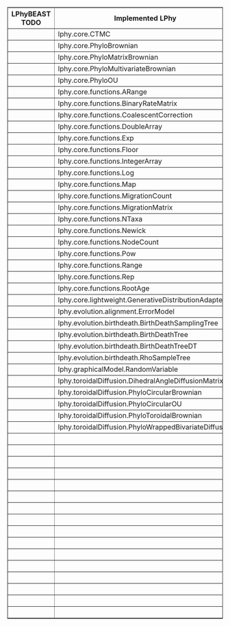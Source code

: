 <table border="1" width="100%" style="margin: 0px;">
<thead>
<tr>
<th>LPhyBEAST TODO</th>
<th>Implemented LPhy</th>
<th>Implemented Mascot</th>
</tr>
</thead>

<tbody>
<tr>
<td></td>
<td>lphy.core.CTMC</td>
<td></td>
</tr>
<tr>
<td></td>
<td>lphy.core.PhyloBrownian</td>
<td></td>
</tr>
<tr>
<td></td>
<td>lphy.core.PhyloMatrixBrownian</td>
<td></td>
</tr>
<tr>
<td></td>
<td>lphy.core.PhyloMultivariateBrownian</td>
<td></td>
</tr>
<tr>
<td></td>
<td>lphy.core.PhyloOU</td>
<td></td>
</tr>
<tr>
<td></td>
<td>lphy.core.functions.ARange</td>
<td></td>
</tr>
<tr>
<td></td>
<td>lphy.core.functions.BinaryRateMatrix</td>
<td></td>
</tr>
<tr>
<td></td>
<td>lphy.core.functions.CoalescentCorrection</td>
<td></td>
</tr>
<tr>
<td></td>
<td>lphy.core.functions.DoubleArray</td>
<td></td>
</tr>
<tr>
<td></td>
<td>lphy.core.functions.Exp</td>
<td></td>
</tr>
<tr>
<td></td>
<td>lphy.core.functions.Floor</td>
<td></td>
</tr>
<tr>
<td></td>
<td>lphy.core.functions.IntegerArray</td>
<td></td>
</tr>
<tr>
<td></td>
<td>lphy.core.functions.Log</td>
<td></td>
</tr>
<tr>
<td></td>
<td>lphy.core.functions.Map</td>
<td></td>
</tr>
<tr>
<td></td>
<td>lphy.core.functions.MigrationCount</td>
<td></td>
</tr>
<tr>
<td></td>
<td>lphy.core.functions.MigrationMatrix</td>
<td></td>
</tr>
<tr>
<td></td>
<td>lphy.core.functions.NTaxa</td>
<td></td>
</tr>
<tr>
<td></td>
<td>lphy.core.functions.Newick</td>
<td></td>
</tr>
<tr>
<td></td>
<td>lphy.core.functions.NodeCount</td>
<td></td>
</tr>
<tr>
<td></td>
<td>lphy.core.functions.Pow</td>
<td></td>
</tr>
<tr>
<td></td>
<td>lphy.core.functions.Range</td>
<td></td>
</tr>
<tr>
<td></td>
<td>lphy.core.functions.Rep</td>
<td></td>
</tr>
<tr>
<td></td>
<td>lphy.core.functions.RootAge</td>
<td></td>
</tr>
<tr>
<td></td>
<td>lphy.core.lightweight.GenerativeDistributionAdapter</td>
<td></td>
</tr>
<tr>
<td></td>
<td>lphy.evolution.alignment.ErrorModel</td>
<td></td>
</tr>
<tr>
<td></td>
<td>lphy.evolution.birthdeath.BirthDeathSamplingTree</td>
<td></td>
</tr>
<tr>
<td></td>
<td>lphy.evolution.birthdeath.BirthDeathTree</td>
<td></td>
</tr>
<tr>
<td></td>
<td>lphy.evolution.birthdeath.BirthDeathTreeDT</td>
<td></td>
</tr>
<tr>
<td></td>
<td>lphy.evolution.birthdeath.RhoSampleTree</td>
<td></td>
</tr>
<tr>
<td></td>
<td>lphy.graphicalModel.RandomVariable</td>
<td></td>
</tr>
<tr>
<td></td>
<td>lphy.toroidalDiffusion.DihedralAngleDiffusionMatrix</td>
<td></td>
</tr>
<tr>
<td></td>
<td>lphy.toroidalDiffusion.PhyloCircularBrownian</td>
<td></td>
</tr>
<tr>
<td></td>
<td>lphy.toroidalDiffusion.PhyloCircularOU</td>
<td></td>
</tr>
<tr>
<td></td>
<td>lphy.toroidalDiffusion.PhyloToroidalBrownian</td>
<td></td>
</tr>
<tr>
<td></td>
<td>lphy.toroidalDiffusion.PhyloWrappedBivariateDiffusion</td>
<td></td>
</tr>
<tr>
<td></td>
<td></td>
<td>beast.mascot.distribution.MascotNative</td>
</tr>
<tr>
<td></td>
<td></td>
<td>beast.mascot.distribution.MascotNative2</td>
</tr>
<tr>
<td></td>
<td></td>
<td>beast.mascot.distribution.StructuredTreeDistribution</td>
</tr>
<tr>
<td></td>
<td></td>
<td>beast.mascot.distribution.StructuredTreeIntervals</td>
</tr>
<tr>
<td></td>
<td></td>
<td>beast.mascot.dynamics.Constant</td>
</tr>
<tr>
<td></td>
<td></td>
<td>beast.mascot.dynamics.ConstantBSSVS</td>
</tr>
<tr>
<td></td>
<td></td>
<td>beast.mascot.dynamics.GLM</td>
</tr>
<tr>
<td></td>
<td></td>
<td>beast.mascot.dynamics.RateShifts</td>
</tr>
<tr>
<td></td>
<td></td>
<td>beast.mascot.glmmodel.ErrorSmoothing</td>
</tr>
<tr>
<td></td>
<td></td>
<td>beast.mascot.glmmodel.LogLinear</td>
</tr>
<tr>
<td></td>
<td></td>
<td>beast.mascot.glmmodel.MaxRate</td>
</tr>
<tr>
<td></td>
<td></td>
<td>beast.mascot.logger.RootStateLogger</td>
</tr>
<tr>
<td></td>
<td></td>
<td>beast.mascot.logger.StructuredTreeLogger</td>
</tr>
<tr>
<td></td>
<td></td>
<td>mascot.util.GLMLogger</td>
</tr>
<tr>
<td></td>
<td></td>
<td>mascot.util.InitializedGlmModel</td>
</tr>
<tr>
<td></td>
<td></td>
<td>mascot.util.InitializedRateShifts</td>
</tr>
</tbody>
</table>
